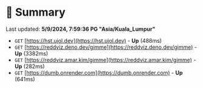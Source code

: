# 📖 Summary
Last updated: **5/9/2024, 7:59:36 PG "Asia/Kuala_Lumpur"**

- `GET` [https://hst.ujol.dev](https://hst.ujol.dev) - **Up** (488ms)
- `GET` [https://reddviz.deno.dev/gimme](https://reddviz.deno.dev/gimme) - **Up** (3382ms)
- `GET` [https://reddviz.amar.kim/gimme](https://reddviz.amar.kim/gimme) - **Up** (282ms)
- `GET` [https://dumb.onrender.com](https://dumb.onrender.com) - **Up** (641ms)
